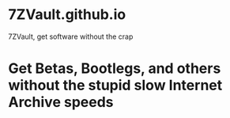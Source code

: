 # 7ZVault.github.io
7ZVault, get software without the crap

# Get Betas, Bootlegs, and others without the stupid slow Internet Archive speeds
